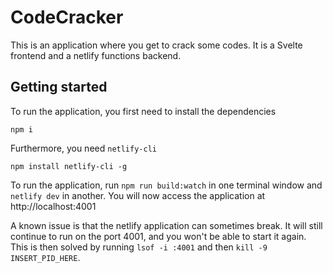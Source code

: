 # CodeCracker
This is an application where you get to crack some codes.
It is a Svelte frontend and a netlify functions backend.

## Getting started
To run the application, you first need to install the dependencies
```
npm i
```

Furthermore, you need `netlify-cli`
```
npm install netlify-cli -g
```

To run the application, run `npm run build:watch` in one terminal window and `netlify dev` in another. You will now access the application at http://localhost:4001

A known issue is that the netlify application can sometimes break. 
It will still continue to run on the port 4001, and you won't be able to start it again. This is then solved by running `lsof -i :4001` and then `kill -9 INSERT_PID_HERE`.
